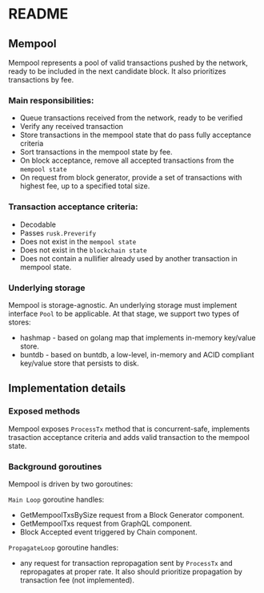 # README

## Mempool

Mempool represents a pool of valid transactions pushed by the network, ready to be included in the next candidate block. It also prioritizes transactions by fee.


### Main responsibilities:

* Queue transactions received from the network, ready to be verified
* Verify any received transaction
* Store transactions in the  mempool state that do pass fully acceptance criteria
* Sort transactions in the mempool state by fee.
* On block acceptance, remove all accepted transactions from the `mempool state`
* On request from block generator, provide a set of transactions with highest fee, up to a specified total size.

### Transaction acceptance criteria:

- Decodable 
- Passes `rusk.Preverify`
- Does not exist in the `mempool state`
- Does not exist in the `blockchain state`
- Does not contain a nullifier already used by another transaction in mempool state.

### Underlying storage

Mempool is storage-agnostic. An underlying storage must implement interface `Pool` to be applicable. At that stage, we support two types of stores:

* hashmap - based on golang map that implements in-memory key/value store.
* buntdb - based on buntdb, a low-level, in-memory and ACID compliant key/value store that persists to disk.

## Implementation details

### Exposed methods
Mempool exposes `ProcessTx` method that is concurrent-safe, implements trasaction acceptance criteria and adds valid transaction to the mempool state.

### Background goroutines
Mempool is driven by two goroutines:

`Main Loop` goroutine handles:
- GetMempoolTxsBySize request from a Block Generator component.
- GetMempoolTxs request from GraphQL component.
- Block Accepted event triggered by Chain component.

`PropagateLoop` goroutine handles:
- any request for transaction repropagation sent by `ProcessTx` and repropagates at proper rate. It also should prioritize propagation by transaction fee (not implemented).





